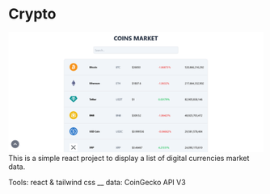 # Crypto
![project screenshot](https://github.com/zeinabsyyd/Crypto/raw/89d4d77fb954e873f33e5dda4fd460ad70f14d3c/screenshots/v1.png)
This is a simple react project to display a list of digital currencies market data.

Tools: react & tailwind css __
data: CoinGecko API V3
